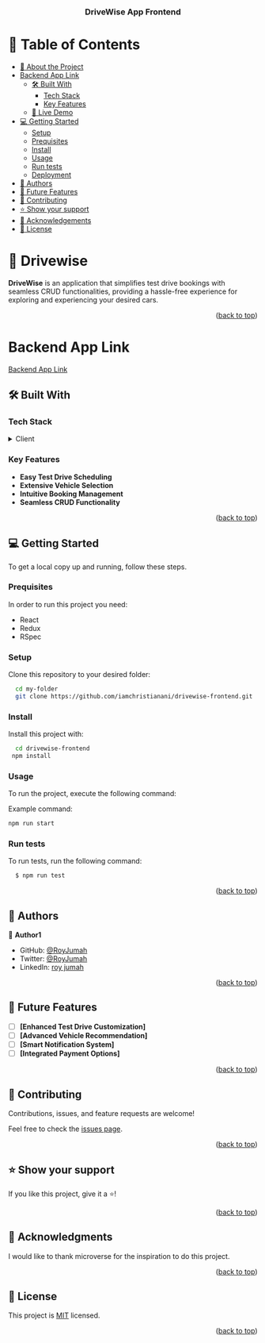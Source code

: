<a name="readme-top"></a>

<div align="center">
  <h3><b>DriveWise App Frontend</b></h3>
</div>

<!-- TABLE OF CONTENTS -->

# 📗 Table of Contents

- [📖 About the Project](#about-project)
- [Backend App Link](#backend)
  - [🛠 Built With](#built-with)
    - [Tech Stack](#tech-stack)
    - [Key Features](#key-features)
  - [🚀 Live Demo](#live-demo)
- [💻 Getting Started](#getting-started)
  - [Setup](#setup)
  - [Prequisites](#prequisites)
  - [Install](#install)
  - [Usage](#usage)
  - [Run tests](#run-tests)
  - [Deployment](#deployment)
- [👥 Authors](#authors)
- [🔭 Future Features](#future-features)
- [🤝 Contributing](#contributing)
- [⭐️ Show your support](#support)
- [🙏 Acknowledgements](#acknowledgements)
- [📝 License](#license)

<!-- PROJECT DESCRIPTION -->

# 📖 Drivewise <a name="about-project"></a>

**DriveWise** is an application that simplifies test drive bookings with seamless CRUD functionalities, providing a hassle-free experience for exploring and experiencing your desired cars.

<p align="right">(<a href="#readme-top">back to top</a>)</p>

# Backend App Link <a name ='backend'></a>
[Backend App Link](https://github.com/iamchristianani/drivewise-backend.git)

## 🛠 Built With <a name="built-with"></a>

### Tech Stack <a name="tech-stack"></a>

<details>
  <summary>Client</summary>
  <ul>
    <li><a href="https://reactjs.org/">React.js</a></li>
     <li><a href="https://redux.js.org/">Redux</a></li>
    <li><a href="https://semaphoreci.com/community/tutorials/getting-started-with-rspec">RSpec</a></li>
  </ul>
</details>


<!-- Features -->

### Key Features <a name="key-features"></a>

- **Easy Test Drive Scheduling**
- **Extensive Vehicle Selection**
- **Intuitive Booking Management**
- **Seamless CRUD Functionality**
<p align="right">(<a href="#readme-top">back to top</a>)</p>

<!-- GETTING STARTED -->

## 💻 Getting Started <a name="getting-started"></a>

To get a local copy up and running, follow these steps.

### Prequisites

In order to run this project you need:

- React
- Redux
- RSpec

### Setup

Clone this repository to your desired folder:

```sh
  cd my-folder
  git clone https://github.com/iamchristianani/drivewise-frontend.git
```

### Install

Install this project with:

```sh
  cd drivewise-frontend
 npm install
```

### Usage

To run the project, execute the following command:

Example command:

```sh
npm run start
```
### Run tests

To run tests, run the following command:

```sh
  $ npm run test
```

<p align="right">(<a href="#readme-top">back to top</a>)</p>

<!-- AUTHORS -->

## 👥 Authors <a name="authors"></a>

👤 **Author1**

- GitHub: [@RoyJumah](https://github.com/RoyJumah)
- Twitter: [@RoyJumah](https://twitter.com/RoyJumah)
- LinkedIn: [roy jumah](https://www.linkedin.com/in/roy-jumah/)

<p align="right">(<a href="#readme-top">back to top</a>)</p>

<!-- FUTURE FEATURES -->

## 🔭 Future Features <a name="future-features"></a>

- [ ] **[Enhanced Test Drive Customization]**
- [ ] **[Advanced Vehicle Recommendation]**
- [ ] **[Smart Notification System]**
- [ ] **[Integrated Payment Options]**

<p align="right">(<a href="#readme-top">back to top</a>)</p>

<!-- CONTRIBUTING -->

## 🤝 Contributing <a name="contributing"></a>

Contributions, issues, and feature requests are welcome!

Feel free to check the [issues page](https://github.com/iamchristianani/drivewise-frontend/issues).

<p align="right">(<a href="#readme-top">back to top</a>)</p>

<!-- SUPPORT -->

## ⭐️ Show your support <a name="support"></a>

If you like this project, give it a ⭐️!

<p align="right">(<a href="#readme-top">back to top</a>)</p>

<!-- ACKNOWLEDGEMENTS -->

## 🙏 Acknowledgments <a name="acknowledgements"></a>

I would like to thank microverse for the inspiration to do this project.

<p align="right">(<a href="#readme-top">back to top</a>)</p>

<!-- LICENSE -->

## 📝 License <a name="license"></a>

This project is [MIT](./LICENSE) licensed.

<p align="right">(<a href="#readme-top">back to top</a>)</p>
